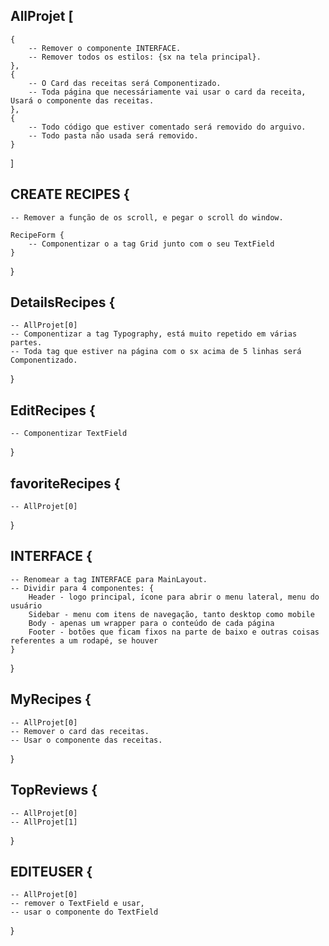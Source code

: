 ## AllProjet [
    {   
        -- Remover o componente INTERFACE.
        -- Remover todos os estilos: {sx na tela principal}.
    },
    {   
        -- O Card das receitas será Componentizado.
        -- Toda página que necessáriamente vai usar o card da receita, Usará o componente das receitas.
    },
    {
        -- Todo código que estiver comentado será removido do arguivo.
        -- Todo pasta não usada será removido.
    }
]

## CREATE RECIPES {
    -- Remover a função de os scroll, e pegar o scroll do window.

    RecipeForm {
        -- Componentizar o a tag Grid junto com o seu TextField
    }
}

## DetailsRecipes {
    -- AllProjet[0]
    -- Componentizar a tag Typography, está muito repetido em várias partes.
    -- Toda tag que estiver na página com o sx acima de 5 linhas será Componentizado.
}

## EditRecipes {
    -- Componentizar TextField
}

## favoriteRecipes {
    -- AllProjet[0]
}

## INTERFACE {
    -- Renomear a tag INTERFACE para MainLayout.
    -- Dividir para 4 componentes: {
        Header - logo principal, ícone para abrir o menu lateral, menu do usuário
        Sidebar - menu com itens de navegação, tanto desktop como mobile
        Body - apenas um wrapper para o conteúdo de cada página
        Footer - botões que ficam fixos na parte de baixo e outras coisas referentes a um rodapé, se houver
    }
}
## MyRecipes {
    -- AllProjet[0]
    -- Remover o card das receitas.
    -- Usar o componente das receitas.
}
## TopReviews {
    -- AllProjet[0]
    -- AllProjet[1]
}
## EDITEUSER {
    -- AllProjet[0]
    -- remover o TextField e usar,
    -- usar o componente do TextField
}
